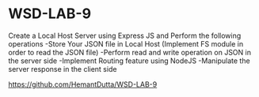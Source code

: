 # WSD-LAB-9
Create a Local Host Server using Express JS and Perform the following operations   -Store Your JSON file in Local Host (Implement FS module in order to read the JSON file) -Perform read and write operation on JSON in the server side -Implement Routing feature using NodeJS -Manipulate the server response in the client side


https://github.com/HemantDutta/WSD-LAB-9
